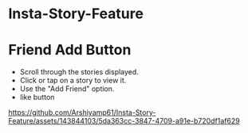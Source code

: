 # Insta-Story-Feature
# Friend Add Button
- Scroll through the stories displayed.
- Click or tap on a story to view it.
- Use the "Add Friend" option.
- like button


https://github.com/Arshiyamp61/Insta-Story-Feature/assets/143844103/5da363cc-3847-4709-a91e-b720df1af629

